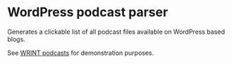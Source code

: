 # WordPress podcast parser

Generates a clickable list of all podcast files available on WordPress based blogs.

See [WRINT podcasts](https://wrint.de/category/podcast/) for demonstration purposes.

